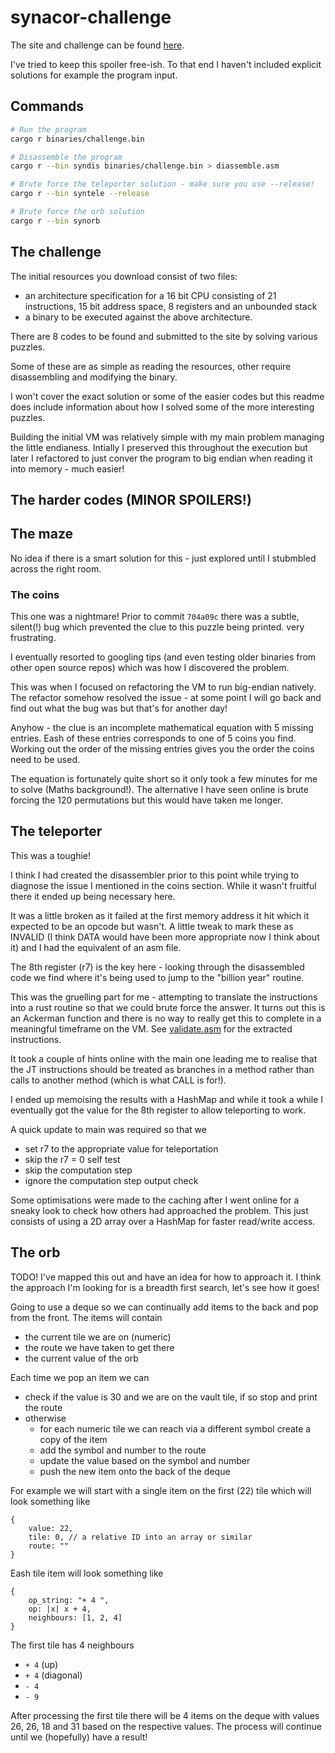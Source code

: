# synacor-challenge

The site and challenge can be found [here](https://challenge.synacor.com/).

I've tried to keep this spoiler free-ish. To that end I haven't included explicit solutions for example the program input.

## Commands
```bash
# Run the program
cargo r binaries/challenge.bin

# Disassemble the program
cargo r --bin syndis binaries/challenge.bin > diassemble.asm

# Brute force the teleporter solution - make sure you use --release!
cargo r --bin syntele --release

# Brute force the orb solution
cargo r --bin synorb
```

## The challenge

The initial resources you download consist of two files:
- an architecture specification for a 16 bit CPU consisting of 21 instructions, 15 bit address space, 8 registers and an unbounded stack
- a binary to be executed against the above architecture.

There are 8 codes to be found and submitted to the site by solving various puzzles.

Some of these are as simple as reading the resources, other require disassembling and modifying the binary.

I won't cover the exact solution or some of the easier codes but this readme does include information about how
I solved some of the more interesting puzzles.

Building the initial VM was relatively simple with my main problem managing the little endianess. Intially I preserved this
throughout the execution but later I refactored to just conver the program to big endian when reading it into memory - much easier!

## The harder codes (MINOR SPOILERS!)

## The maze

No idea if there is a smart solution for this - just explored until I stubmbled across the right room.

### The coins

This one was a nightmare! Prior to commit `704a09c` there was a subtle, silent(!) bug which prevented the clue to this puzzle being
printed. very frustrating.

I eventually resorted to googling tips (and even testing older binaries from other open source repos) which was how I discovered
the problem.

This was when I focused on refactoring the VM to run big-endian natively. The refactor somehow resolved the issue - at some point
I will go back and find out what the bug was but that's for another day!

Anyhow - the clue is an incomplete mathematical equation with 5 missing entries. Eash of these entries corresponds to one of 5
coins you find. Working out the order of the missing entries gives you the order the coins need to be used.

The equation is fortunately quite short so it only took a few minutes for me to solve (Maths background!). The alternative I have
seen online is brute forcing the 120 permutations but this would have taken me longer.

## The teleporter

This was a toughie!

I think I had created the disassembler prior to this point while trying to diagnose the issue I mentioned in the coins section.
While it wasn't fruitful there it ended up being necessary here.

It was a little broken as it failed at the first memory address it hit which it expected to be an opcode but wasn't. A little tweak
to mark these as INVALID (I think DATA would have been more appropriate now I think about it) and I had the equivalent of an asm file.

The 8th register (r7) is the key here - looking through the disassembled code we find where it's being used to jump to the "billion year"
routine.

This was the gruelling part for me - attempting to translate the instructions into a rust routine so that we could brute force the answer.
It turns out this is an Ackerman function and there is no way to really get this to complete in a meaningful timeframe on the VM. See
[validate.asm](./validate.asm) for the extracted instructions.

It took a couple of hints online with the main one leading me to realise that the JT instructions should be treated as branches in a
method rather than calls to another method (which is what CALL is for!).

I ended up memoising the results with a HashMap and while it took a while I eventually got the value for the 8th register to allow
teleporting to work.

A quick update to main was required so that we
- set r7 to the appropriate value for teleportation
- skip the r7 = 0 self test
- skip the computation step
- ignore the computation step output check

Some optimisations were made to the caching after I went online for a sneaky look to check how others had approached the problem. This
just consists of using a 2D array over a HashMap for faster read/write access.

## The orb

TODO! I've mapped this out and have an idea for how to approach it. I think the approach I'm looking for is a breadth first search, let's
see how it goes!

Going to use a deque so we can continually add items to the back and pop from the front. The items will contain
- the current tile we are on (numeric)
- the route we have taken to get there
- the current value of the orb

Each time we pop an item we can
- check if the value is 30 and we are on the vault tile, if so stop and print the route
- otherwise
  - for each numeric tile we can reach via a different symbol create a copy of the item
  - add the symbol and number to the route
  - update the value based on the symbol and number
  - push the new item onto the back of the deque

For example we will start with a single item on the first (22) tile which will look something like
```
{
    value: 22,
    tile: 0, // a relative ID into an array or similar
    route: ""
}
```

Eash tile item will look something like
```
{
    op_string: "+ 4 ",
    op: |x| x + 4,
    neighbours: [1, 2, 4]
}
```

The first tile has 4 neighbours
- `+ 4` (up)
- `+ 4` (diagonal)
- `- 4`
- `- 9`

After processing the first tile there will be 4 items on the deque with values 26, 26, 18 and 31 based on the respective values.
The process will continue until we (hopefully) have a result!

